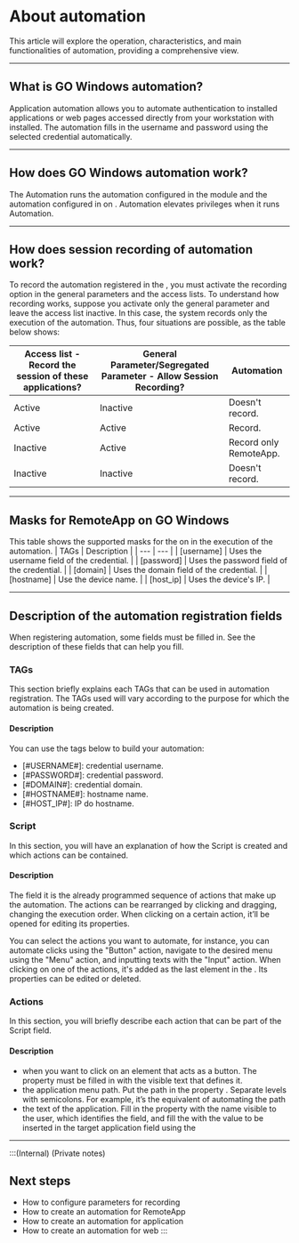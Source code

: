 # About automation 

This article will explore the operation, characteristics, and main functionalities of automation, providing a comprehensive view.

* * *

## What is GO Windows automation?
Application automation allows you to automate authentication to installed applications or web pages accessed directly from your workstation with  installed. The automation fills in the username and password using the selected credential automatically.

* * *

## How does GO Windows automation work?
The Automation runs the automation configured in the  module and the automation configured in  on . Automation elevates privileges when it runs Automation.

* * *

## How does session recording of automation work?
To record the automation registered in the , you must activate the recording option in the general parameters and the access lists. To understand how recording works, suppose you activate only the general parameter and leave the access list inactive. In this case, the system records only the execution of the  automation. Thus, four situations are possible, as the table below shows:


| Access list - Record the session of these applications? | General Parameter/Segregated Parameter - Allow Session Recording? | Automation |
| --- | --- | --- |
| 	Active	|	Inactive	|	Doesn't record.	|
| 	Active	|	Active	|	Record.	|
| 	Inactive	|	Active	|	Record only RemoteApp.	|
| 	Inactive	|	Inactive	|	Doesn't record.	|

* * *

## Masks for RemoteApp on GO Windows
This table shows the supported masks for the  on  in the execution of the automation.
| TAGs | Description | 
| --- | --- | 
| 	[username]	|	Uses the username field of the credential.	|
| 	[password]	|	Uses the password field of the credential.	|
| 	[domain]	|	Uses the domain field of the credential.	|
| 	[hostname]	|	Use the device name.	|
| 	[host_ip]	|	Uses the device's IP.	|

* * *

## Description of the automation registration fields
When registering automation, some fields must be filled in. See the description of these fields that can help you fill.

### TAGs
This section briefly explains each TAGs that can be used in automation registration. The TAGs used will vary according to the purpose for which the automation is being created.

#### Description

You can use the tags below to build your automation:

* [#USERNAME#]: credential username.
* [#PASSWORD#]: credential password.
* [#DOMAIN#]: credential domain.
* [#HOSTNAME#]: hostname name.
* [#HOST_IP#]: IP do hostname.


### Script 
In this section, you will have an explanation of how the Script is created and which actions can be contained.

#### Description

The field  it is the already programmed sequence of actions that make up the automation. The actions can be rearranged by clicking and dragging, changing the execution order. When clicking on a certain action, it’ll  be opened for editing its properties.

You can select the actions you want to automate, for instance, you can automate clicks using the "Button" action, navigate to the desired menu using the "Menu" action, and inputting texts with the "Input" action. When clicking on one of the actions, it's added as the last element in the . Its properties can be edited or deleted.

### Actions
In this section, you will briefly describe each action that can be part of the Script field.

#### Description

*  when you want to click on an element that acts as a button. The property  must be filled in with the visible text that defines it.
*  the application menu path. Put the path in the property . Separate levels with semicolons. For example,  it’s  the equivalent of automating the path 
*  the text of the application. Fill in the property  with the name visible to the user, which identifies the field, and fill the  with the value to be inserted in the target application field using the 

* * *

:::(Internal) (Private notes)
## Next steps

* How to configure parameters for recording
* How to create an automation for RemoteApp
* How to create an automation for application
* How to create an automation for web
:::